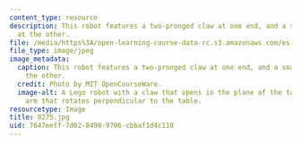 ```yaml
---
content_type: resource
description: This robot features a two-pronged claw at one end, and a smashing arm
  at the other.
file: /media/https%3A/open-learning-course-data-rc.s3.amazonaws.com/es-293-lego-robotics-spring-2007/7647eeff7d0284989706cbbaf1d4c110_0275.jpg
file_type: image/jpeg
image_metadata:
  caption: This robot features a two-pronged claw at one end, and a smashing arm at
    the other.
  credit: Photo by MIT OpenCourseWare.
  image-alt: A Lego robot with a claw that opens in the plane of the table, and an
    arm that rotates perpendicular to the table.
resourcetype: Image
title: 0275.jpg
uid: 7647eeff-7d02-8498-9706-cbbaf1d4c110
---
```

